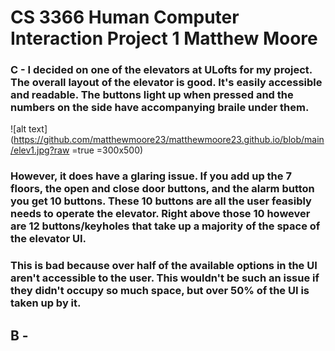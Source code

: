 # CS 3366 Human Computer Interaction Project 1 Matthew Moore

### C - I decided on one of the elevators at ULofts for my project. The overall layout of the elevator is good. It's easily accessible and readable. The buttons light up when pressed and the numbers on the side have accompanying braile under them.
![alt text](https://github.com/matthewmoore23/matthewmoore23.github.io/blob/main/elev1.jpg?raw =true =300x500)
### However, it does have a glaring issue. If you add up the 7 floors, the open and close door buttons, and the alarm button you get 10 buttons. These 10 buttons are all the user feasibly needs to operate the elevator. Right above those 10 however are 12 buttons/keyholes that take up a majority of the space of the elevator UI.
### This is bad because over half of the available options in the UI aren't accessible to the user. This wouldn't be such an issue if they didn't occupy so much space, but over 50% of the UI is taken up by it.

## B - 



<!--
**matthewmoore23/matthewmoore23** is a ✨ _special_ ✨ repository because its `README.md` (this file) appears on your GitHub profile.

Here are some ideas to get you started:

- 🔭 I’m currently working on ...
- 🌱 I’m currently learning ...
- 👯 I’m looking to collaborate on ...
- 🤔 I’m looking for help with ...
- 💬 Ask me about ...
- 📫 How to reach me: ...
- 😄 Pronouns: ...
- ⚡ Fun fact: ...
-->
